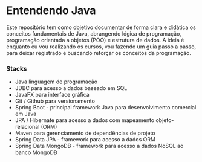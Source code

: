# Entendendo Java

<p>Este repositório tem como objetivo documentar de forma clara e didática os conceitos fundamentais de Java, abrangendo lógica de programação, programação orientada a objetos (POO) e estrutura de dados. A ideia é enquanto eu vou realizando os cursos, vou fazendo um guia passo a passo, para deixar registrado e buscando reforçar os conceitos da programação.</p>

<h3>Stacks</h3>

* Java linguagem de programação
* JDBC para acesso a dados baseado em SQL
* JavaFX para interface gráfica
* Git / Github para versionamento
* Spring Boot - principal framework Java para desenvolvimento comercial em Java
* JPA / Hibernate para acesso a dados com mapeamento objeto-relacional (ORM)
* Maven para gerenciamento de dependências de projeto
* Spring Data JPA - framework para acesso a dados ORM
* Spring Data MongoDB - framework para acesso a dados NoSQL ao banco MongoDB
